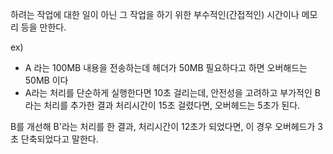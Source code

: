 
하려는 작업에 대한 일이 아닌 그 작업을 하기 위한 부수적인(간접적인) 시간이나 메모리 등을 만한다.

ex)
* A 라는 100MB 내용을 전송하는데 헤더가 50MB 필요하다고 하면 오버해드는 50MB 이다
* A라는 처리를 단순하게 실행한다면 10초 걸리는데, 안전성을 고려하고 부가적인 B라는 처리를 추가한 결과 처리시간이 15초 걸렸다면, 오버헤드는 5초가 된다.

B를 개선해 B'라는 처리를 한 결과, 처리시간이 12초가 되었다면, 이 경우 오버헤드가 3초 단축되었다고 말한다.